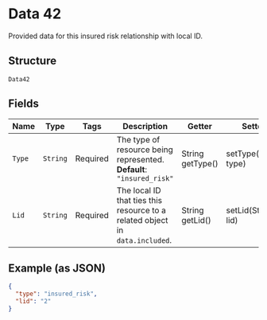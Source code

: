 
# Data 42

Provided data for this insured risk relationship with local ID.

## Structure

`Data42`

## Fields

| Name | Type | Tags | Description | Getter | Setter |
|  --- | --- | --- | --- | --- | --- |
| `Type` | `String` | Required | The type of resource being represented.<br>**Default**: `"insured_risk"` | String getType() | setType(String type) |
| `Lid` | `String` | Required | The local ID that ties this resource to a related object in `data.included`. | String getLid() | setLid(String lid) |

## Example (as JSON)

```json
{
  "type": "insured_risk",
  "lid": "2"
}
```

